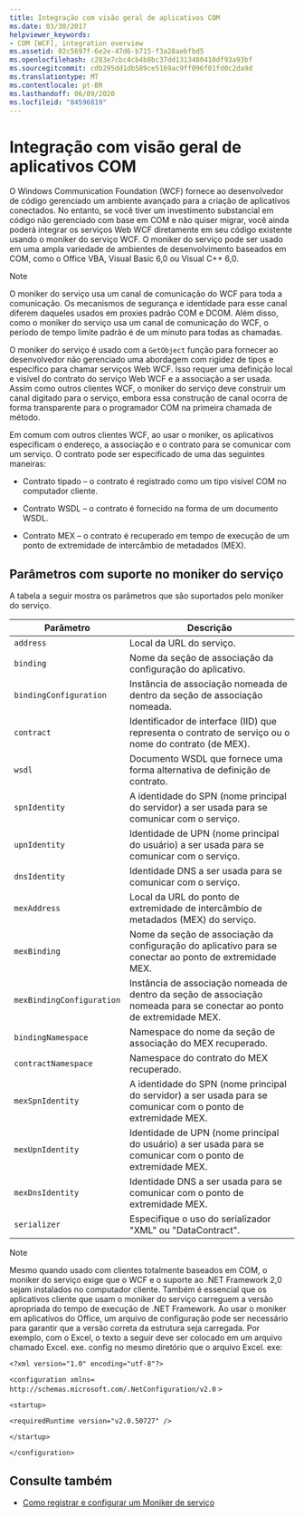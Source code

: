 ```yaml
---
title: Integração com visão geral de aplicativos COM
ms.date: 03/30/2017
helpviewer_keywords:
- COM [WCF], integration overview
ms.assetid: 02c5697f-6e2e-47d6-b715-f3a28aebfbd5
ms.openlocfilehash: c283e7cbc4cb4b8bc37dd1313480410df93a93bf
ms.sourcegitcommit: cdb295dd1db589ce5169ac9ff096f01fd0c2da9d
ms.translationtype: MT
ms.contentlocale: pt-BR
ms.lasthandoff: 06/09/2020
ms.locfileid: "84596819"
---
```

# <a name="integrating-with-com-applications-overview"></a>Integração com visão geral de aplicativos COM

O Windows Communication Foundation (WCF) fornece ao desenvolvedor de código gerenciado um ambiente avançado para a criação de aplicativos conectados. No entanto, se você tiver um investimento substancial em código não gerenciado com base em COM e não quiser migrar, você ainda poderá integrar os serviços Web WCF diretamente em seu código existente usando o moniker do serviço WCF. O moniker do serviço pode ser usado em uma ampla variedade de ambientes de desenvolvimento baseados em COM, como o Office VBA, Visual Basic 6,0 ou Visual C++ 6,0.

> [!NOTE]
> O moniker do serviço usa um canal de comunicação do WCF para toda a comunicação. Os mecanismos de segurança e identidade para esse canal diferem daqueles usados em proxies padrão COM e DCOM. Além disso, como o moniker do serviço usa um canal de comunicação do WCF, o período de tempo limite padrão é de um minuto para todas as chamadas.

O moniker do serviço é usado com a `GetObject` função para fornecer ao desenvolvedor não gerenciado uma abordagem com rigidez de tipos e específico para chamar serviços Web WCF. Isso requer uma definição local e visível do contrato do serviço Web WCF e a associação a ser usada. Assim como outros clientes WCF, o moniker do serviço deve construir um canal digitado para o serviço, embora essa construção de canal ocorra de forma transparente para o programador COM na primeira chamada de método.

Em comum com outros clientes WCF, ao usar o moniker, os aplicativos especificam o endereço, a associação e o contrato para se comunicar com um serviço. O contrato pode ser especificado de uma das seguintes maneiras:

- Contrato tipado – o contrato é registrado como um tipo visível COM no computador cliente.

- Contrato WSDL – o contrato é fornecido na forma de um documento WSDL.

- Contrato MEX – o contrato é recuperado em tempo de execução de um ponto de extremidade de intercâmbio de metadados (MEX).

## <a name="parameters-supported-by-the-service-moniker"></a>Parâmetros com suporte no moniker do serviço

A tabela a seguir mostra os parâmetros que são suportados pelo moniker do serviço.

|Parâmetro|Descrição|
|---------------|-----------------|
|`address`|Local da URL do serviço.|
|`binding`|Nome da seção de associação da configuração do aplicativo.|
|`bindingConfiguration`|Instância de associação nomeada de dentro da seção de associação nomeada.|
|`contract`|Identificador de interface (IID) que representa o contrato de serviço ou o nome do contrato (de MEX).|
|`wsdl`|Documento WSDL que fornece uma forma alternativa de definição de contrato.|
|`spnIdentity`|A identidade do SPN (nome principal do servidor) a ser usada para se comunicar com o serviço.|
|`upnIdentity`|Identidade de UPN (nome principal do usuário) a ser usada para se comunicar com o serviço.|
|`dnsIdentity`|Identidade DNS a ser usada para se comunicar com o serviço.|
|`mexAddress`|Local da URL do ponto de extremidade de intercâmbio de metadados (MEX) do serviço.|
|`mexBinding`|Nome da seção de associação da configuração do aplicativo para se conectar ao ponto de extremidade MEX.|
|`mexBindingConfiguration`|Instância de associação nomeada de dentro da seção de associação nomeada para se conectar ao ponto de extremidade MEX.|
|`bindingNamespace`|Namespace do nome da seção de associação do MEX recuperado.|
|`contractNamespace`|Namespace do contrato do MEX recuperado.|
|`mexSpnIdentity`|A identidade do SPN (nome principal do servidor) a ser usada para se comunicar com o ponto de extremidade MEX.|
|`mexUpnIdentity`|Identidade de UPN (nome principal do usuário) a ser usada para se comunicar com o ponto de extremidade MEX.|
|`mexDnsIdentity`|Identidade DNS a ser usada para se comunicar com o ponto de extremidade MEX.|
|`serializer`|Especifique o uso do serializador "XML" ou "DataContract".|

> [!NOTE]
> Mesmo quando usado com clientes totalmente baseados em COM, o moniker do serviço exige que o WCF e o suporte ao .NET Framework 2,0 sejam instalados no computador cliente. Também é essencial que os aplicativos cliente que usam o moniker do serviço carreguem a versão apropriada do tempo de execução de .NET Framework. Ao usar o moniker em aplicativos do Office, um arquivo de configuração pode ser necessário para garantir que a versão correta da estrutura seja carregada. Por exemplo, com o Excel, o texto a seguir deve ser colocado em um arquivo chamado Excel. exe. config no mesmo diretório que o arquivo Excel. exe:
>
> `<?xml version="1.0" encoding="utf-8"?>`
>
> `<configuration xmlns=` `http://schemas.microsoft.com/.NetConfiguration/v2.0` `>`
>
> `<startup>`
>
> `<requiredRuntime version="v2.0.50727" />`
>
> `</startup>`
>
> `</configuration>`

## <a name="see-also"></a>Consulte também

- [Como registrar e configurar um Moniker de serviço](how-to-register-and-configure-a-service-moniker.md)
